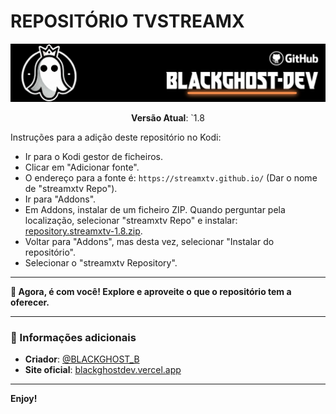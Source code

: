 # REPOSITÓRIO TVSTREAMX

<p align="center">
  <img src="https://raw.githubusercontent.com/BLACKSHEEPcolabdev/add-on/refs/heads/master/BLACKGHOST/Imagens/topo2.png" alt="Imagem de topo" />
</p>

<p align="center"><strong>Versão Atual</strong>: `1.8</p>

Instruções para a adição deste repositório no Kodi:

<ul>
  <li>Ir para o Kodi gestor de ficheiros.</li>
  <li>Clicar em "Adicionar fonte".</li>
  <li>O endereço para a fonte é:  
    <code>https://streamxtv.github.io/</code>  
    (Dar o nome de "streamxtv Repo").</li>
  <li>Ir para "Addons".</li>
  <li>Em Addons, instalar de um ficheiro ZIP.  
    Quando perguntar pela localização, selecionar  
    "streamxtv Repo" e instalar:  
    <a href="repository.streamxtv-1.8.zip">repository.streamxtv-1.8.zip</a>.</li>
  <li>Voltar para "Addons", mas desta vez, selecionar  
    "Instalar do repositório".</li>
  <li>Selecionar o "streamxtv Repository".</li>
</ul>

---

**🎉 Agora, é com você!
Explore e aproveite o que o repositório tem a oferecer.**

---

### 📄 Informações adicionais
- **Criador**: [@BLACKGHOST_B](https://t.me/BLACKGHOST_B)  
- **Site oficial**: [blackghostdev.vercel.app](https://blackghostdev.vercel.app)

---

**Enjoy!**

 
